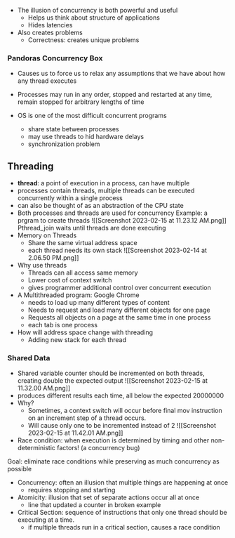 - The illusion of concurrency is both powerful and useful
	- Helps us think about structure of applications
	- Hides latencies
- Also creates problems
	- Correctness: creates unique problems

### Pandoras Concurrency Box
- Causes us to force us to relax any assumptions that we have about how any thread executes
- Processes may run in any order, stopped and restarted at any time, remain stopped for arbitrary lengths of time

- OS is one of the most difficult concurrent programs
	- share state between processes
	- may use threads to hid hardware delays
	- synchronization problem

## Threading
- **thread**: a point of execution in a process, can have multiple
- processes contain threads, multiple threads can be executed concurrently within a single process
- can also be thought of as an abstraction of the CPU state
- Both processes and threads are used for concurrency
Example: a prgram to create threads
![[Screenshot 2023-02-15 at 11.23.12 AM.png]]
Pthread_join waits until threads are done executing
- Memory on Threads
	- Share the same virtual address space
	- each thread needs its own stack
![[Screenshot 2023-02-14 at 2.06.50 PM.png]]
- Why use threads
	- Threads can all access same memory
	- Lower cost of context switch
	- gives programmer additional control over concurrent execution
- A Multithreaded program: Google Chrome
	- needs to load up many different types of content
	- Needs to request and load many different objects for one page
	- Requests all objects on a page at the same time in one process
	- each tab is one process
- How will address space change with threading
	- Adding new stack for each thread

### Shared Data
- Shared variable counter should be incremented on both threads, creating double the expected output 
![[Screenshot 2023-02-15 at 11.32.00 AM.png]]
- produces different results each time, all below the expected 20000000
- Why?
	- Sometimes, a context switch will occur before final mov instruction on an increment step of a thread occurs.
	- Will cause only one to be incremented instead of 2
	![[Screenshot 2023-02-15 at 11.42.01 AM.png]]
- Race condition: when execution is determined by timing and other non-deterministic factors! (a concurrency bug)

Goal: eliminate race conditions while preserving as much concurrency as possible

- Concurrency: often an illusion that multiple things are happening at once
	- requires stopping and starting
- Atomicity: illusion that set of separate actions occur all at once
	- line that updated a counter in broken example
- Critical Section: sequence of instructions that only one thread should be executing at a time.
	- if multiple threads run in a critical section, causes a race condition

